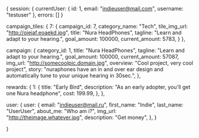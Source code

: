 {
  session: {
    currentUser: {
      id: 1,
      email: "indieuser@mail.com",
      username: "testuser"
    },
    errors: []
  }

  campaign_tiles: {
    7: {
      campaign_id: 7,
      category_name: "Tech",
      tile_img_url: "http://oiejaf.eoaekd.jpg",
      title: "Nura HeadPhones",
      tagline: "Learn and adapt to your hearing.",
      goal_amount: 100000,
      current_amount: 5783,
    }
  },

  campaign: {
    category_id: 1,
    title: "Nura HeadPhones",
    tagline: "Learn and adapt to your hearing.",
    goal_amount: 100000,
    current_amount: 57087,
    img_url: "http://somecoolpic.domain.jpg",
    overview: "Cool project, very cool project",
    story: "nuraphones have an in and over ear design and  automatically tune to your unique hearing in 30sec.",
  },

  rewards: {
    1: {
      title: "Early Bird",
      description: "As an early adopter, you'll get one Nura headphone",
      cost: 199.99,
    },
  },


  user: {
    user: {
      email: "indieuser@mail.ru",
      first_name: "Indie",
      last_name: "UserUser",
      about_me: "Who am i?",
      img_url: "http://theimage.whatever.jpg",
      description: "Get money",
    },
  }

}
